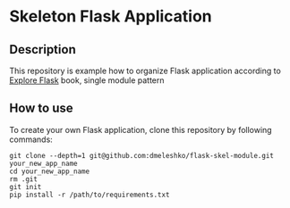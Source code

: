 # Skeleton Flask Application

## Description

This repository is example how to organize  Flask application according
to [Explore Flask](https://exploreflask.com) book, single module pattern

## How to use

To create your own Flask application, clone this repository by following commands:

```
git clone --depth=1 git@github.com:dmeleshko/flask-skel-module.git your_new_app_name
cd your_new_app_name
rm .git
git init
pip install -r /path/to/requirements.txt
```